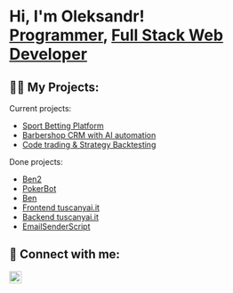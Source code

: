 <h1>Hi, I'm Oleksandr! <br/><a href="https://github.com/RotterPotter">Programmer</a>, <a href="https://www.linkedin.com/in/oleksandrON/">Full Stack Web Developer</a>

<h2>👨‍💻 My Projects:</h2>

Current projects:
- [Sport Betting Platform](https://github.com/RotterPotter/trust_bet)
- [Barbershop CRM with AI automation](https://github.com/RotterPotter/tuscanyai_barbershop_CRM)
- [Code trading & Strategy Backtesting](https://github.com/RotterPotter/jarektrading)

Done projects:
- [Ben2](https://github.com/RotterPotter/Ben2)
- [PokerBot](https://github.com/RotterPotter/pokerbot)
- [Ben](https://github.com/RotterPotter/Ben)
- [Frontend tuscanyai.it](https://github.com/RotterPotter/playground_front)
- [Backend tuscanyai.it](https://github.com/RotterPotter/playground_API)
- [EmailSenderScript](https://github.com/RotterPotter/emailSender)

<h2> 🤳 Connect with me:</h2>

[<img align="left" alt="NazarevychOleksandr | LinkedIn" width="22px" src="https://cdn.jsdelivr.net/npm/simple-icons@v3/icons/linkedin.svg" />][linkedin]




[linkedin]: https://www.linkedin.com/in/oleksandrON/
